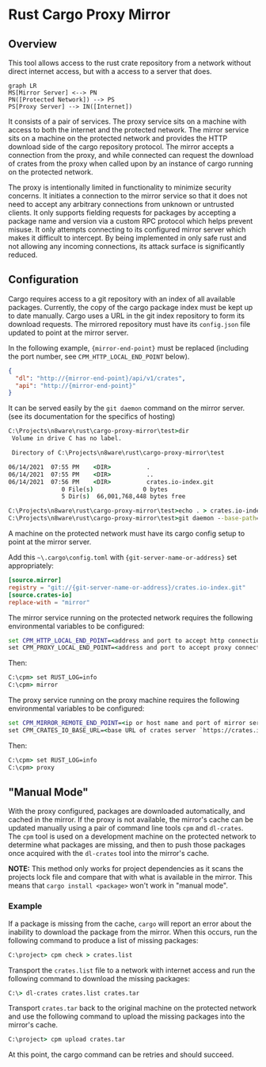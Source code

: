 # Rust Cargo Proxy Mirror

## Overview

This tool allows access to the rust crate repository from a network without direct internet access, but with a access to a server that does.

```mermaid
graph LR
MS[Mirror Server] <--> PN
PN([Protected Network]) --> PS
PS[Proxy Server] --> IN([Internet])

```

It consists of a pair of services. The proxy service sits on a machine with access to both the internet and the protected network. The mirror service sits on a machine on the protected network and provides the HTTP download side of the cargo repository protocol. The mirror accepts a connection from the proxy, and while connected can request the download of crates from the proxy when called upon by an instance of cargo running on the protected network.

The proxy is intentionally limited in functionality to minimize security concerns. It initiates a connection to the mirror service so that it does not need to accept any arbitrary connections from unknown or untrusted clients. It only supports fielding requests for packages by accepting a package name and version via a custom RPC protocol which helps prevent misuse. It only attempts connecting to its configured mirror server which makes it difficult to intercept. By being implemented in only safe rust and not allowing any incoming connections, its attack surface is significantly reduced.

## Configuration

Cargo requires access to a git repository with an index of all available packages. Currently, the copy of the cargo package index must be kept up to date manually. Cargo uses a URL in the git index repository to form its download requests. The mirrored repository must have its `config.json` file updated to point at the mirror server.

In the following example, `{mirror-end-point}` must be replaced (including the port number, see `CPM_HTTP_LOCAL_END_POINT` below).

```json
{
  "dl": "http://{mirror-end-point}/api/v1/crates",
  "api": "http://{mirror-end-point}"
}
```

It can be served easily by the `git daemon` command on the mirror server. (see its documentation  for the specifics of hosting)

```cmd
C:\Projects\n8ware\rust\cargo-proxy-mirror\test>dir
 Volume in drive C has no label.

 Directory of C:\Projects\n8ware\rust\cargo-proxy-mirror\test

06/14/2021  07:55 PM    <DIR>          .
06/14/2021  07:55 PM    <DIR>          ..
06/14/2021  07:56 PM    <DIR>          crates.io-index.git
               0 File(s)              0 bytes
               5 Dir(s)  66,001,768,448 bytes free

C:\Projects\n8ware\rust\cargo-proxy-mirror\test>echo . > crates.io-index.git\git-daemon-export-ok
C:\Projects\n8ware\rust\cargo-proxy-mirror\test>git daemon --base-path=%CD%
```

A machine on the protected network must have its cargo config setup to point at the mirror server.

Add this  `~\.cargo\config.toml` with `{git-server-name-or-address}` set appropriately:

```toml
[source.mirror]
registry = "git://{git-server-name-or-address}/crates.io-index.git"
[source.crates-io]
replace-with = "mirror"

```

The mirror service running on the protected network requires the following environmental variables to be configured:

```cmd
set CPM_HTTP_LOCAL_END_POINT=<address and port to accept http connections on: `0.0.0.0:3000`>
set CPM_PROXY_LOCAL_END_POINT=<address and port to accept proxy connections on: `0.0.0.0:8080`>
```

Then:

```cmd
C:\cpm> set RUST_LOG=info
C:\cpm> mirror
```

The proxy service running on the proxy machine requires the following environmental variables to be configured:

```cmd
set CPM_MIRROR_REMOTE_END_POINT=<ip or host name and port of mirror server: e.i. `1.2.3.4:8080`>
set CPM_CRATES_IO_BASE_URL=<base URL of crates server `https://crates.io/api/v1/crates`>
```

Then:

```cmd
C:\cpm> set RUST_LOG=info
C:\cpm> proxy
```

## "Manual Mode"

With the proxy configured, packages are downloaded automatically, and cached in the mirror. If the proxy is not available, the mirror's cache can be updated manually using a pair of command line tools `cpm` and `dl-crates`. The `cpm` tool is used on a development machine on the protected network to determine what packages are missing, and then to push those packages once acquired with the `dl-crates` tool into the mirror's cache.

**NOTE:** This method only works for project dependencies as it scans the projects lock file and compare that with what is available in the mirror. This means that `cargo install <package>` won't work in "manual mode".

### Example

If a package is missing from the cache, `cargo` will report an error about the inability to download the package from the mirror. When this occurs, run the following command to produce a list of missing packages:

```cmd
C:\project> cpm check > crates.list
```

Transport the `crates.list` file to a network with internet access and run the following command to download the missing packages:

```cmd
C:\> dl-crates crates.list crates.tar
```

Transport `crates.tar` back to the original machine on the protected network and use the following command to upload the missing packages into the mirror's cache.

```cmd
C:\project> cpm upload crates.tar
```

At this point, the cargo command can be retries and should succeed.

